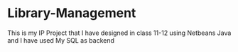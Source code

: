 # Library-Management
This is my IP Project that I have designed in class 11-12 using Netbeans Java and I have used My SQL as backend 
